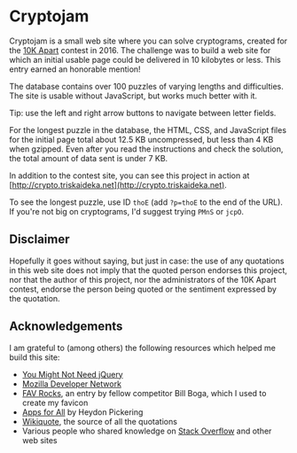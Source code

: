 # Cryptojam

Cryptojam is a small web site where you can solve cryptograms, created for the [10K Apart](https://a-k-apart.com/) contest in 2016.  The challenge was to build a web site for which an initial usable page could be delivered in 10 kilobytes or less.  This entry earned an honorable mention!

The database contains over 100 puzzles of varying lengths and difficulties.  The site is usable without JavaScript, but works much better with it.

Tip: use the left and right arrow buttons to navigate between letter fields.

For the longest puzzle in the database, the HTML, CSS, and JavaScript files for the initial page total about 12.5 KB uncompressed, but less than 4 KB when gzipped.  Even after you read the instructions and check the solution, the total amount of data sent is under 7 KB.

In addition to the contest site, you can see this project in action at [http://crypto.triskaideka.net](http://crypto.triskaideka.net).

To see the longest puzzle, use ID `thoE` (add `?p=thoE` to the end of the URL).  If you're not big on cryptograms, I'd suggest trying `PMnS` or `jcpO`.

## Disclaimer

Hopefully it goes without saying, but just in case: the use of any quotations in this web site does not imply that the quoted person endorses this project, nor that the author of this project, nor the administrators of the 10K Apart contest, endorse the person being quoted or the sentiment expressed by the quotation.

## Acknowledgements

I am grateful to (among others) the following resources which helped me build this site:

* [You Might Not Need jQuery](http://youmightnotneedjquery.com/)
* [Mozilla Developer Network](https://developer.mozilla.org/)
* [FAV Rocks](https://a-k-apart.com/gallery/FAV-Rocks), an entry by fellow competitor Bill Boga, which I used to create my favicon
* [Apps for All](https://shop.smashingmagazine.com/products/apps-for-all) by Heydon Pickering
* [Wikiquote](https://en.wikiquote.org/wiki/Main_Page), the source of all the quotations
* Various people who shared knowledge on [Stack Overflow](http://stackoverflow.com/) and other web sites